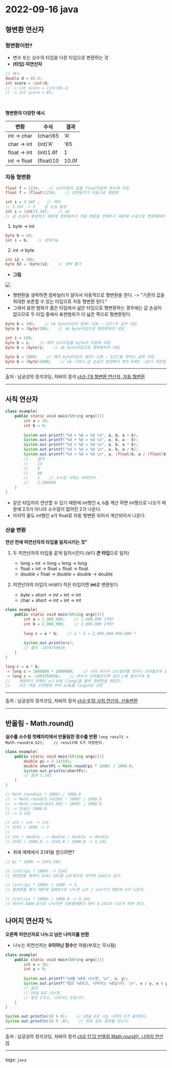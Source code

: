 # 2022-09-16 java

## 형변환 연산자

### 형변환이란?
* 변수 또는 상수의 타입을 다른 타입으로 변환하는 것
* **(타입) 피연산자**

```java
// 예시
double d = 85.4;
int score = (int)d;
// -> int score = (int)85.4;
// -> int score = 85;
```
<br>

**형변환의 다양한 예시**

| 변환 | 수식 | 결과 |
| -------- | -------- | -------- |
| int → char | (char)65  | 'A' |
| char → int | (int)'A'  | '65 |
| float → int | (int)1.6f  | 1 |
| int → float | (float)10  | 10.0f |

### 자동 형변환
```java
float f = 1234;    // int타입의 값을 float타입의 변수에 저장 
float f = (float)1234;    // 컴파일러가 자동으로 형변환

int i = 3.14f ;   // 에러
// 3.14f -> 3    값 손실 발생
int i = (int)3.14f;    // ok
// 값 손실이 발생하기 때문에 컴파일러가 자동 변환을 안해주기 때문에 수동으로 변환해줘야 한다.
```

1. byte → int
```java
byte b = 10;
int i = b;    // 생략가능
```
2. int → byte
```java
int i2 = 300;
byte b2 = (byte)i2;    // 생략 불가
```

* **그림**

![](https://i.imgur.com/yB7B0VP.png)

* 형변환을 생략하면 컴파일러가 알아서 자동적으로 형변환을 한다.
   -> "기존의 값을 최대한 보존할 수 있는 타입으로 자동 형변환 된다."
* 그래서 표현 범위가 좁은 타입에서 넓은 타입으로 형변환하는 경우에는 값 손실이 없으므로 두 타입 중에서 표현범위가 더 넓은 쪽으로 형변환된다.

```java
byte b = 100;    // ok byte타입의 범위(-128 ~ 127)의 값의 대입
byte b = (byte)100;    // ok byte타입으로 형변환하여 대입

int i = 100;
byte b = i;    // 에러 int타입을 byte의 타입에 대입
byte b = (byte)i;    // ok byte타입으로 형변환하여 대입

byte b = 1000;    // 에러 byte타입의 범위(-128 ~ 127)를 벗어난 값의 대입
byte b = (byte)1000;    // ok 그러나 값 손실이 발생해서 변수 b에는 -24가 저장됨
```

---
출처 : 남궁성의 정석코딩, 자바의 정석 [ch3-7,8 형변환 연산자, 자동 형변환](https://www.youtube.com/watch?v=mzC1CGNykL8&list=PLW2UjW795-f6xWA2_MUhEVgPauhGl3xIp&index=26)
___


## 사칙 연산자
```java
class example{
    public static void main(String args[]){
        int a = 10;
        int b = 4;
        
        System.out.printf("%d + %d = %d \n", a, b, a + b);
        System.out.printf("%d + %d = %d \n", a, b, a - b);
        System.out.printf("%d + %d = %d \n", a, b, a * b);
        System.out.printf("%d + %d = %d \n", a, b, a / b);
        System.out.printf("%d + %d = %d \n", a, (float)b, a / (float)b);
        //    결과
        //    14
        //    6
        //    40
        //    2    // 소수점 이하는 버려진다.
        //    2.500000
    }
}

```
* 같은 타입끼리 연산할 수 있기 때문에  int형인 a, b를 계산 하면 int형으로 나오기 때문에 2.5가 아니라 소수점이 없어진 2가 나온다.
* 마지막 줄도 int형인 a가 float로 자동 형변환 되어서 계산되어서 나온다.

### 산술 변환

**연산 전에 피연산자의 타입을 일치시키는 것"**

1. 두 피연산자의 타입을 같게 일치시킨다.(보다 **큰 타입**으로 일치)
    * long + int → long + long → long
    * float + int → float + float → float
    * double + float → double + double → double
    
2. 피연산자의 타입이 int보다 작은 타입이면 **int**로 변환된다.
    * byte + short → int + int → int
    * char + short → int + int → int

```java
class example{
    public static void main(String args[]){
        int a = 1_000_000;    // 1,000,000 1백만
        int b = 2_000_000;    // 2,000,000 2백만
        
        long c = a * b;    // a * b = 2,000,000,000,000 ?
        
        System.out.println(c);
        // 결과 -1454759936
    }
}
```
```java
long c = a * b;
-> long c = 1000000 * 2000000;    // 이미 여기서 int범위를 벗어나 오버플로우 발생
-> long c = -1454759936;    // 따라서 오버플로우한 값이 c에 들어가게 됨
//    예방하기 위해선 a나 b에 (long)을 붙여 형변환을 해준다.
//    또는 처음 선언할때 부터 a나b를 long으로 선언
```

---
출처 : 남궁성의 정석코딩, 자바의 정석 [ch3-9,10 사칙 연산자, 산술변환](https://www.youtube.com/watch?v=gz0jjUBITtw&list=PLW2UjW795-f6xWA2_MUhEVgPauhGl3xIp&index=27)
___

## 반올림 - Math.round()

**실수를 소수점 첫째자리에서 반올림한 정수를 반환**
`long result = Math.round(4.52);    // result에 5가 저장된다.`

```java
class example{
    public static void main(String args[]){
        double pi = 3.141592;
        double shortPi = Math.round(pi * 1000) / 1000.0;
        System.out.println(shortPi);
        // 결과 3.142
    }
}
```
```java
// Math.round(pi * 1000) / 1000.0
// -> Math.round(3.141592 * 1000) / 1000.0
// -> Math.round(3141.592 * 1000) / 1000.0
// -> 3142/ 1000.0
// -> 3.142

// int / int -> int
// 3142 / 1000 -> 3
// 
// int / double - > double / double -> double
// 3142 / 1000.0 -> 3142.0 / 1000.0 -> 3.142
```
* 위에 예제에서 3.141을 얻으려면?
```java
// pi * 1000 -> 3141.592

// (int)(pi * 1000) -> 3141    
// 형변환을 통해서 3141.592를 int형으로 바꾸면 3141이 된다.

// (int)(pi * 1000) / 1000 -> 3
// 형변환을 했기 때문에 1000으로 나누면 int / int이기 때문에 3이 나온다.

// (int)(pi * 1000) / 1000.0 -> 3.141
// 따라서 1000.0으로 나눠주면 자동형변환이 돼서 3.141이 나오게 하면 된다.
``` 

## 나머지 연산자 %

**오른쪽 피연산자로 나누고 남은 나머지를 반환**

* 나누는 피연산자는 **0이아닌 정수**만 허용(부호는 무시됨)

```java
class example{
    public static void main(String args[]){
        int x = 10;
        int y = 8;
        
        System.out.printf("%d을 %d로 나누면, \n", x, y);
        System.out.printf("몫은 %d이고, 나머지는 %d입니다. \n", x / y, x % y);
        // 결과
        // 10을 8로 나누면,
        // 몫은 1이고, 나머지는 2입니다.
    }
}
```
```java
System.out.println(10 % 8);    // 10을 8로 나눈 나머지 2가 출력된다.
System.out.println(10 % -8);    // 위와 같은 결과를 얻는다.
```

---
출처 : 남궁성의 정석코딩, 자바의 정석 [ch3-11,12 반올림 Math.round(), 나머지 연산자](https://www.youtube.com/watch?v=hnzwWNG_bdA&list=PLW2UjW795-f6xWA2_MUhEVgPauhGl3xIp&index=28)
___

###### tags: `java`
